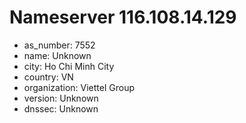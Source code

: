 # Nameserver 116.108.14.129

* as_number: 7552
* name: Unknown
* city: Ho Chi Minh City
* country: VN
* organization: Viettel Group
* version: Unknown
* dnssec: Unknown
